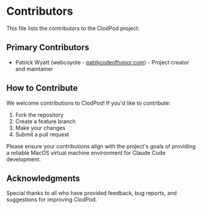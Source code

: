 # Contributors

This file lists the contributors to the ClodPod project.

## Primary Contributors

- Patrick Wyatt (webcoyote - pat@codeofhonor.com) - Project creator and maintainer

## How to Contribute

We welcome contributions to ClodPod! If you'd like to contribute:

1. Fork the repository
2. Create a feature branch
3. Make your changes
4. Submit a pull request

Please ensure your contributions align with the project's goals of providing a reliable MacOS virtual machine environment for Claude Code development.

## Acknowledgments

Special thanks to all who have provided feedback, bug reports, and suggestions for improving ClodPod.
